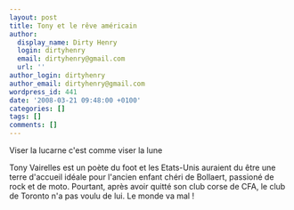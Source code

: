 ```yaml
---
layout: post
title: Tony et le rêve américain
author:
  display_name: Dirty Henry
  login: dirtyhenry
  email: dirtyhenry@gmail.com
  url: ''
author_login: dirtyhenry
author_email: dirtyhenry@gmail.com
wordpress_id: 441
date: '2008-03-21 09:48:00 +0100'
categories: []
tags: []
comments: []
---
```

<quote>Viser la lucarne c'est comme viser la lune</quote>

Tony Vairelles est un poète du foot et les Etats-Unis auraient du être une terre d'accueil idéale pour l'ancien enfant chéri de Bollaert, passioné de rock et de moto. Pourtant, après avoir quitté son club corse de CFA, le club de Toronto n'a pas voulu de lui. Le monde va mal !

